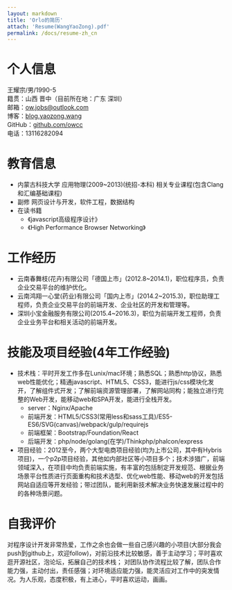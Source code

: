 ```yaml
---
layout: markdown
title: 'Orlo的简历'
attach: 'Resume(WangYaoZong).pdf'
permalink: /docs/resume-zh_cn
---
```


# 个人信息

王耀宗/男/1990-5   
籍贯：山西 晋中（目前所在地：广东 深圳）  
邮箱：<a href="mailto:ow.jbos@outlook.com">ow.jobs@outlook.com</a>  
博客：[blog.yaozong.wang](http://blog.yaozong.wang)  
GitHub：[github.com/owcc](http://github.com/owcc)  
电话：13116282094

# 教育信息

+ 内蒙古科技大学 应用物理(2009~2013)(统招-本科) 相关专业课程(包含Clang和汇编基础课程)
+ 副修 网页设计与开发，软件工程，数据结构
+ 在读书籍
	- 《javascript高级程序设计》
	- 《High Performance Browser Networking》

# 工作经历

+ 云南春舞枝(花卉)有限公司「德国上市」(2012.8~2014.1)，职位程序员，负责企业交易平台的维护优化。
+ 云南鸿翔一心堂(药业)有限公司「国内上市」(2014.2~2015.3)，职位助理工程师，负责企业交易平台的前端开发、企业社区的开发和管理等。
+ 深圳小宝金融服务有限公司(2015.4~2016.3)，职位为前端开发工程师，负责企业业务平台和相关活动的前端开发。

# 技能及项目经验(4年工作经验)

+ 技术栈：平时开发工作多在Lunix/mac环境；熟悉SQL；熟悉http协议，熟悉web性能优化；精通javascript、HTML5、CSS3，能进行js/css模块化发开，了解组件式开发；了解前端资源管理部署，了解网站同构；能独立进行完整的Web开发，能移动web和SPA开发，能进行全栈开发。
	- server：Nginx/Apache
	- 前端开发：HTML5/CSS3(常用less和sass工具)/ES5-ES6/SVG(canvas)/webpack/gulp/requirejs
	- 前端框架：Bootstrap/Foundation/React
	- 后端开发：php/node/golang(在学)/Thinkphp/phalcon/express
+ 项目经验：2012至今，两个大型电商项目经验(均为上市公司，其中有Hybris项目)，一个p2p项目经验，其他如内部社区等小项目多个；技术涉猎广，前端领域深入，在项目中均负责前端实施，有丰富的包括制定开发规范、根据业务场景平台性质进行页面重构和技术选型、优化web性能、移动web的开发包括网站自适应等开发经验；带过团队，能利用新技术解决业务快速发展过程中的的各种场景问题。

# 自我评价

对程序设计开发非常热爱，工作之余也会做一些自己感兴趣的小项目(大部分我会push到github上，欢迎follow)，对前沿技术比较敏感，善于主动学习；平时喜欢逛开源社区，泡论坛，拓展自己的技术栈；
对团队协作流程比较了解，团队合作能力强，主动付出，责任感强；对环境适应能力强，能灵活应对工作中的突发情况。为人乐观，态度积极，有上进心，平时喜欢运动，画画。
